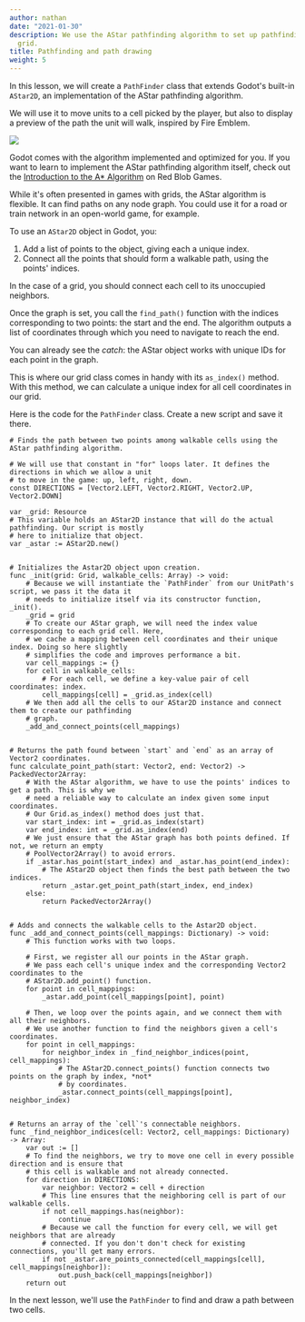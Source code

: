 ```yaml
---
author: nathan
date: "2021-01-30"
description: We use the AStar pathfinding algorithm to set up pathfinding on our game
  grid.
title: Pathfinding and path drawing
weight: 5
---
```


In this lesson, we will create a `PathFinder` class that extends Godot's built-in `AStar2D`, an implementation of the AStar pathfinding algorithm.

We will use it to move units to a cell picked by the player, but also to display a preview of the path the unit will walk, inspired by Fire Emblem.

![](unit-path.png)

Godot comes with the algorithm implemented and optimized for you. If you want to learn to implement the AStar pathfinding algorithm itself, check out the [Introduction to the A* Algorithm](https://www.redblobgames.com/pathfinding/a-star/introduction.html) on Red Blob Games.

While it's often presented in games with grids, the AStar algorithm is flexible. It can find paths on any node graph. You could use it for a road or train network in an open-world game, for example.

To use an `AStar2D` object in Godot, you:

1. Add a list of points to the object, giving each a unique index.
1. Connect all the points that should form a walkable path, using the points' indices.

In the case of a grid, you should connect each cell to its unoccupied neighbors.

Once the graph is set, you call the `find_path()` function with the indices corresponding to two points: the start and the end. The algorithm outputs a list of coordinates through which you need to navigate to reach the end.

You can already see the _catch_: the AStar object works with unique IDs for each point in the graph.

This is where our grid class comes in handy with its `as_index()` method. With this method, we can calculate a unique index for all cell coordinates in our grid.

Here is the code for the `PathFinder` class. Create a new script and save it there.

```gdscript
# Finds the path between two points among walkable cells using the AStar pathfinding algorithm.

# We will use that constant in "for" loops later. It defines the directions in which we allow a unit
# to move in the game: up, left, right, down.
const DIRECTIONS = [Vector2.LEFT, Vector2.RIGHT, Vector2.UP, Vector2.DOWN]

var _grid: Resource
# This variable holds an AStar2D instance that will do the actual pathfinding. Our script is mostly
# here to initialize that object.
var _astar := AStar2D.new()


# Initializes the Astar2D object upon creation.
func _init(grid: Grid, walkable_cells: Array) -> void:
	# Because we will instantiate the `PathFinder` from our UnitPath's script, we pass it the data it
	# needs to initialize itself via its constructor function, _init().
	_grid = grid
	# To create our AStar graph, we will need the index value corresponding to each grid cell. Here,
	# we cache a mapping between cell coordinates and their unique index. Doing so here slightly
	# simplifies the code and improves performance a bit.
	var cell_mappings := {}
	for cell in walkable_cells:
		# For each cell, we define a key-value pair of cell coordinates: index.
		cell_mappings[cell] = _grid.as_index(cell)
	# We then add all the cells to our AStar2D instance and connect them to create our pathfinding
	# graph.
	_add_and_connect_points(cell_mappings)


# Returns the path found between `start` and `end` as an array of Vector2 coordinates.
func calculate_point_path(start: Vector2, end: Vector2) -> PackedVector2Array:
	# With the AStar algorithm, we have to use the points' indices to get a path. This is why we
	# need a reliable way to calculate an index given some input coordinates.
	# Our Grid.as_index() method does just that.
	var start_index: int = _grid.as_index(start)
	var end_index: int = _grid.as_index(end)
	# We just ensure that the AStar graph has both points defined. If not, we return an empty
	# PoolVector2Array() to avoid errors.
	if _astar.has_point(start_index) and _astar.has_point(end_index):
		# The AStar2D object then finds the best path between the two indices.
		return _astar.get_point_path(start_index, end_index)
	else:
		return PackedVector2Array()


# Adds and connects the walkable cells to the Astar2D object.
func _add_and_connect_points(cell_mappings: Dictionary) -> void:
	# This function works with two loops.

	# First, we register all our points in the AStar graph.
	# We pass each cell's unique index and the corresponding Vector2 coordinates to the
	# AStar2D.add_point() function.
	for point in cell_mappings:
		_astar.add_point(cell_mappings[point], point)

	# Then, we loop over the points again, and we connect them with all their neighbors.
	# We use another function to find the neighbors given a cell's coordinates.
	for point in cell_mappings:
		for neighbor_index in _find_neighbor_indices(point, cell_mappings):
			# The AStar2D.connect_points() function connects two points on the graph by index, *not*
			# by coordinates.
			_astar.connect_points(cell_mappings[point], neighbor_index)


# Returns an array of the `cell`'s connectable neighbors.
func _find_neighbor_indices(cell: Vector2, cell_mappings: Dictionary) -> Array:
	var out := []
	# To find the neighbors, we try to move one cell in every possible direction and is ensure that
	# this cell is walkable and not already connected.
	for direction in DIRECTIONS:
		var neighbor: Vector2 = cell + direction
		# This line ensures that the neighboring cell is part of our walkable cells.
		if not cell_mappings.has(neighbor):
			continue
		# Because we call the function for every cell, we will get neighbors that are already
		# connected. If you don't don't check for existing connections, you'll get many errors.
		if not _astar.are_points_connected(cell_mappings[cell], cell_mappings[neighbor]):
			out.push_back(cell_mappings[neighbor])
	return out
```

In the next lesson, we'll use the `PathFinder` to find and draw a path between two cells.
